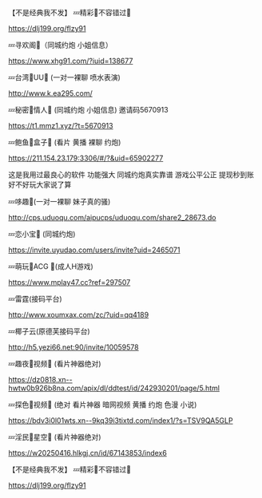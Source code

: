【不是经典我不发】
💤精彩👙不容错过🔞

https://dlj199.org/flzy91

💤寻欢阁👙（同城约炮 小姐信息）

https://www.xhg91.com/?iuid=138677

💤台湾👙UU🔞
(一对一裸聊 喷水表演)

http://www.k.ea295.com/

💤秘密👙情人🔞
(同城约炮 小姐信息)
邀请码5670913

https://t1.mmz1.xyz/?t=5670913

💤鲍鱼👙盒子🔞
(看片 黄播  裸聊 约炮) 

https://211.154.23.179:3306/#/?&uid=65902277

这是我用过最良心的软件
功能强大
同城约炮真实靠谱
游戏公平公正 
提现秒到账
好不好玩大家说了算

💤哆趣👙(一对一裸聊 妹子真的骚)

http://cps.uduoqu.com/aipucps/uduoqu.com/share2_28673.do

💤恋小宝👙
(同城约炮)

https://invite.uyudao.com/users/invite?uid=2465071

💤萌玩👙ACG
🔞(成人H游戏) 

https://www.mplay47.cc?ref=297507

💤雷霆(接码平台)

http://www.xoumxax.com/zc/?uid=qq4189

💤椰子云(原德芙接码平台)

http://h5.yezi66.net:90/invite/10059578

💤趣夜👙视频🔞
(看片神器绝对)

https://dz0818.xn--hwtw0b926b8na.com/apix/dl/ddtest/id/242930201/page/5.html 

💤探色👙视频🔞
(绝对 看片神器 暗网视频 黄播 约炮  色漫 小说)

https://bdv3i0l01wts.xn--9kq39i3tixtd.com/index1/?s=TSV9QA5GLP 

💤淫民👙星空🔞
(看片神器绝对)

https://w20250416.hlkgj.cn/id/67143853/index6

【不是经典我不发】
💤精彩👙不容错过🔞

https://dlj199.org/flzy91
